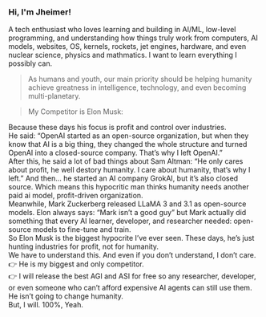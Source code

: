 ### Hi, I'm Jheimer!

A tech enthusiast who loves learning and building in AI/ML, low-level programming, and understanding how things truly work from computers, AI models, websites, OS, kernels, rockets, jet engines, hardware, and even nuclear science, physics and mathmatics.
I want to learn everything I possibly can.

> As humans and youth, our main priority should be helping humanity achieve greatness in intelligence, technology, and even becoming multi-planetary.

> My Competitor is Elon Musk:

Because these days his focus is profit and control over industries.<br>
He said: “OpenAI started as an open-source organization, but when they know that AI is a big thing, they changed the whole structure and turned OpenAI into a closed-source company. That’s why I left OpenAI.”<br>
After this, he said a lot of bad things about Sam Altman: “He only cares about profit, he well destory humanity. I care about humanity, that’s why I left.”
And then… he started an AI company GrokAI, but it’s also closed source. Which means this hypocritic man thinks humanity needs another paid ai model, profit-driven organization.<br>
Meanwhile, Mark Zuckerberg released LLaMA 3 and 3.1 as open-source models. Elon always says: “Mark isn’t a good guy” but Mark actually did something that every AI learner, developer, and researcher needed: open-source models to fine-tune and train.<br>
So Elon Musk is the biggest hypocrite I’ve ever seen. These days, he’s just hunting industries for profit, not for humanity.<br>
We have to understand this. And even if you don’t understand, I don’t care.<br>
👉 He is my biggest and only competitor.<br>
👉 I will release the best AGI and ASI for free so any researcher, developer, or even someone who can’t afford expensive AI agents can still use them.<br>
He isn’t going to change humanity.<br>
But, I will. 100%, Yeah.<br>


